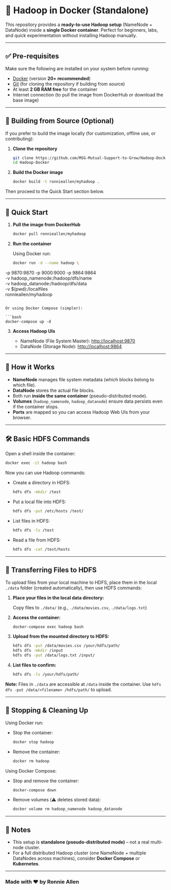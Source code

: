 
# 📘 Hadoop in Docker (Standalone)

This repository provides a **ready-to-use Hadoop setup** (NameNode + DataNode) inside a **single Docker container**.
Perfect for beginners, labs, and quick experimentation without installing Hadoop manually.

---

## ✅ Pre-requisites

Make sure the following are installed on your system before running:

* [Docker](https://docs.docker.com/get-docker/) (version **20+ recommended**)
* [Git](https://git-scm.com/) (for cloning the repository if building from source)
* At least **2 GB RAM free** for the container
* Internet connection (to pull the image from DockerHub or download the base image)

---

## 🔧 Building from Source (Optional)

If you prefer to build the image locally (for customization, offline use, or contributing):

1. **Clone the repository**

   ```bash
   git clone https://github.com/MSG-Mutual-Support-to-Grow/Hadoop-Docker.git
   cd Hadoop-Docker
   ```

2. **Build the Docker image**

   ```bash
   docker build -t ronnieallen/myhadoop .
   ```

Then proceed to the Quick Start section below.

---

## 🚀 Quick Start

1. **Pull the image from DockerHub**

   ```bash
   docker pull ronnieallen/myhadoop
   ```

2. **Run the container**

   Using Docker run:

   ```bash
   docker run -d --name hadoop \
  -p 9870:9870 -p 9000:9000 -p 9864:9864 \
  -v hadoop_namenode:/hadoop/dfs/name \
  -v hadoop_datanode:/hadoop/dfs/data \
  -v $(pwd):/localfiles \
  ronnieallen/myhadoop
   ```

   Or using Docker Compose (simpler):

   ```bash
   docker-compose up -d
   ```

3. **Access Hadoop UIs**

   * NameNode (File System Master): [http://localhost:9870](http://localhost:9870)
   * DataNode (Storage Node): [http://localhost:9864](http://localhost:9864)

---

## 📂 How it Works

* **NameNode** manages file system metadata (which blocks belong to which file).
* **DataNode** stores the actual file blocks.
* Both run **inside the same container** (pseudo-distributed mode).
* **Volumes** (`hadoop_namenode`, `hadoop_datanode`) ensure data persists even if the container stops.
* **Ports** are mapped so you can access Hadoop Web UIs from your browser.

---

## 🛠️ Basic HDFS Commands

Open a shell inside the container:

```bash
docker exec -it hadoop bash
```

Now you can use Hadoop commands:

* Create a directory in HDFS:

  ```bash
  hdfs dfs -mkdir /test
  ```

* Put a local file into HDFS:

  ```bash
  hdfs dfs -put /etc/hosts /test/
  ```

* List files in HDFS:

  ```bash
  hdfs dfs -ls /test
  ```

* Read a file from HDFS:

  ```bash
  hdfs dfs -cat /test/hosts
  ```

---

## 💾 Transferring Files to HDFS

To upload files from your local machine to HDFS, place them in the local `./data` folder (created automatically), then use HDFS commands:

1. **Place your files in the local data directory:**

   Copy files to `./data/` (e.g., `./data/movies.csv`, `./data/logs.txt`)

2. **Access the container:**

   ```bash
   docker-compose exec hadoop bash
   ```

3. **Upload from the mounted directory to HDFS:**

   ```bash
   hdfs dfs -put /data/movies.csv /your/hdfs/path/
   hdfs dfs -mkdir /input
   hdfs dfs -put /data/logs.txt /input/
   ```

4. **List files to confirm:**

   ```bash
   hdfs dfs -ls /your/hdfs/path/
   ```

**Note:** Files in `./data` are accessible at `/data` inside the container. Use `hdfs dfs -put /data/<filename> /hdfs/path/` to upload.

---

## 🧹 Stopping & Cleaning Up

Using Docker run:

* Stop the container:

  ```bash
  docker stop hadoop
  ```

* Remove the container:

  ```bash
  docker rm hadoop
  ```

Using Docker Compose:

* Stop and remove the container:

  ```bash
  docker-compose down
  ```

* Remove volumes (⚠️ deletes stored data):

  ```bash
  docker volume rm hadoop_namenode hadoop_datanode
  ```

---

## 📌 Notes

* This setup is **standalone (pseudo-distributed mode)** – not a real multi-node cluster.
* For a full distributed Hadoop cluster (one NameNode + multiple DataNodes across machines), consider **Docker Compose** or **Kubernetes**.

---
### Made with ❤️ by Ronnie Allen
